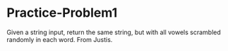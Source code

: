 # Practice-Problem1
Given a string input, return the same string, but with all vowels scrambled randomly in each word. From Justis.
